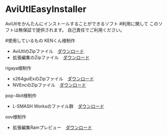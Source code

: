 # AviUtlEasyInstaller
 AviUtlをかんたんにインストールすることができるソフト
#利用に関して
このソフトは無保証で提供されます。
自己責任でご利用ください。

#使用しているもの
KENくん様制作
 - AviUtlのZipファイル　[ダウンロード](http://spring-fragrance.mints.ne.jp/aviutl/)
 - 拡張編集のZipファイル　[ダウンロード](http://spring-fragrance.mints.ne.jp/aviutl/)
 
 rigaya様制作
  - x264guiExのZipファイル　[ダウンロード](https://rigaya34589.blog.fc2.com/blog-category-5.html)
 - NVEncのZipファイル　[ダウンロード](https://rigaya34589.blog.fc2.com/blog-entry-1310.html)
 
 pop-4bit様制作
  - L-SMASH Worksのファイル群　[ダウンロード](https://pop.4-bit.jp/?page_id=7929)

  oov様制作
   - 拡張編集Ramプレビュー　[ダウンロード](https://www.nicovideo.jp/watch/sm32668490)